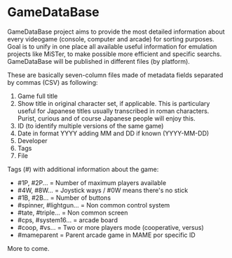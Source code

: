 # GameDataBase

GameDataBase project aims to provide the most detailed information about every videogame (console, computer and arcade) for sorting purposes. Goal is to unify in one place all available useful information for emulation projects like MiSTer, to make possible more efficient and specific searchs. GameDataBase will be published in different files (by platform).

These are basically seven-column files made of metadata fields separated by commas (CSV) as following:

1. Game full title
2. Show title in original character set, if applicable. This is particulary useful for Japanese titles usually transcribed in roman characters. Purist, curious and of course Japanese people will enjoy this.
3. ID (to identify multiple versions of the same game)
4. Date in format YYYY adding MM and DD if known (YYYY-MM-DD)
5. Developer
6. Tags
7. File

Tags (#) with additional information about the game:
  - #1P, #2P... = Number of maximum players available
  - #4W, #8W... = Joystick ways / #0W means there's no stick
  - #1B, #2B... = Number of buttons
  - #spinner, #lightgun... = Non common control system
  - #tate, #triple... = Non common screen
  - #cps, #system16... = arcade board
  - #coop, #vs... = Two or more players mode (cooperative, versus)
  - #mameparent = Parent arcade game in MAME por specific ID

More to come.
